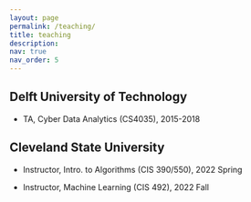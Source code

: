 ```yaml
---
layout: page
permalink: /teaching/
title: teaching
description: 
nav: true
nav_order: 5
---
```


## Delft University of Technology

* TA, Cyber Data Analytics (CS4035), 2015-2018           

## Cleveland State University

* Instructor, Intro. to Algorithms (CIS 390/550), 2022 Spring

* Instructor, Machine Learning (CIS 492), 2022 Fall
